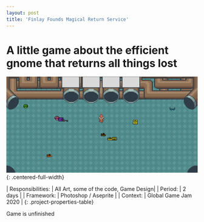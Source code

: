 ```yaml
---
layout: post
title: 'Finlay Founds Magical Return Service'
---
```


# A little game about the efficient gnome that returns all things lost

![FinlayFoundGif](/assets//img/projects/FinlayFound/thumbnail.jpg){: .centered-full-width}

| Responsibilities: | All Art, some of the code, Game Design|
| Period: | 2 days |
| Framework: | Photoshop / Aseprite |
| Context: | Global Game Jam 2020 |
{: .project-properties-table}

Game is unfinished